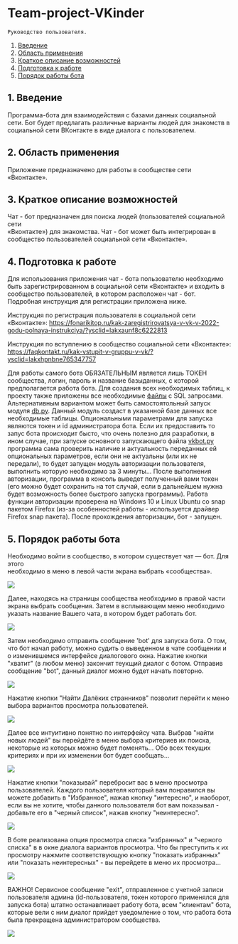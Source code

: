# Team-project-VKinder

    Руководство пользователя.

1.	[Введение](#введение)
2.	[Область применения](#область-применения)
3.	[Краткое описание возможностей](#краткое-описание-возможностей)
4.	[Подготовка к работе](#подготовка-к-работе)
5.	[Порядок работы бота](#5.-порядок-работы-бота)


## 1. Введение
Программа-бота для взаимодействия с базами данных социальной сети. Бот 
будет предлагать различные варианты людей для знакомств в социальной сети 
ВКонтакте в виде диалога с пользователем.


## 2. Область применения

Приложение предназначено для работы в сообществе сети «Вконтакте».


## 3.	Краткое описание возможностей

Чат - бот предназначен для поиска людей (пользователей социальной сети  
«Вконтакте») для знакомства. Чат - бот может быть интегрирован в сообщество 
пользователей социальной сети «Вконтакте».


## 4.	Подготовка к работе

Для использования приложения чат - бота пользователю необходимо быть 
зарегистрированном в социальной сети «Вконтакте» и входить в сообщество 
пользователей, в котором расположен чат - бот. Подробная инструкция для 
регистрации приложена ниже.

Инструкция по регистрация пользователя в социальной сети «Вконтакте»: 
https://fonarikitop.ru/kak-zaregistrirovatsya-v-vk-v-2022-godu-polnaya-instrukciya/?ysclid=lakxaunf8c6222813

Инструкция по вступлению в сообщество социальной сети «Вконтакте»: 
https://faqkontakt.ru/kak-vstupit-v-gruppu-v-vk/?ysclid=lakxhpnbne765347757

Для работы самого бота ОБЯЗАТЕЛЬНЫМ является лишь ТОКЕН сообщества, логин, 
пароль и название базыданных, с которой предполагается работа бота. Для 
создания всех необходимых таблиц, к проекту также приложены все необходимые 
[файлы](docs/sql_files_and_shema/) с SQL запросами. Альтернативным 
вариантом может быть самостоятольный запуск модуля [db.py](src/modules/).
Данный модуль создаст в указанной базе данных все необходимые таблицы. 
Опциональными параметрами для запуска являются токен и id администратора 
бота. Если их предоставить то запус бота происходит бысто, что очень 
полезно для разработки, в ином случае, при запуске основного запускающего 
файла [vkbot.py](src/modules/) программа сама проверить наличие и 
актуальность переданных ей опциональных параметров, если они не актуальны 
(или их не передали), то будет запущен модуль авторизации пользователя, 
выполнить которую необходимо за 3 минуты... После выполнения авторизации, 
программа в консоль выведет полученный вами токен (его можно будет 
сохранить на тот случай, если в дальнейшем нужна будет возможность более 
быстрого запуска программы). Работа функции авторизации проверена на 
Windows 10 и Linux Ubuntu со snap пакетом Firefox (из-за особенностей 
работы - используется драйвер Firefox snap пакета). После прохождения 
авторизации, бот - запущен.


## 5.	Порядок работы бота

Необходимо войти в сообщество, в котором существует чат — бот. Для этого  
необходимо в меню в левой части экрана выбрать «сообщества».

![](docs/foto/entrance.jpg)

Далее, находясь на страницы сообщества необходимо в правой части экрана 
выбрать  сообщения. Затем в всплывающем меню необходимо указать название 
Вашего  чата, в котором будет работать бот.

![](docs/foto/entrance2.jpg)

Затем необходимо отправить сообщение 'bot' для запуска бота. О том, что бот 
начал работу, можно судить о выведенном в чате сообщении и о изменившемся 
интерфейсе диалогового окна. Нажатие кнопки "хватит" (в любом меню) 
закончит теукщий диалог с ботом. Отправив сообщение "bot", данный диалог можно 
будет начать повторно. 

![](docs/foto/start_1.png)

Нажатие кнопки "Найти Далёких странников" позволит перейти к меню выбора 
вариантов просмотра пользователей.


![](docs/foto/start_2.png)

Далее все интуитивно понятно по интерфейсу чата. Выбрав "найти новых людей" 
вы перейдёте в меню выбора критериев их поиска, некоторые из которых можно 
будет поменять...
Обо всех текущих критериях и при их изменении бот будет сообщать...

![](docs/foto/start_3.png)

Нажатие кнопки "показывай" перебросит вас в меню просмотра пользователей. 
Каждого пользователя который вам понравился вы можете добавить в 
"Избранное", нажав кнопку "интересно", и наоборот, если вы не хотите, чтобы 
данного пользователя бот вам показывал - добавьте его в "черный список", 
нажав кнопку "неинтересно".

![](docs/foto/start_4.png)

В боте реализована опция просмотра списка "избранных" и "черного списка" в 
в окне диалога вариантов просмотра. Что бы преступить к их просмотру 
нажмите соответствующую кнопку "показать избранных" или "показать 
неинтересных" - вы перейдете в меню их просмотра...

![](docs/foto/start_5.png)

ВАЖНО! Сервисное сообщение "exit", отправленное с учетной записи 
пользователя админа (id-пользователя, токен которого применялся для запуска 
бота) штатно останавливает работу бота, всем "клиентам" бота, которые вели 
с ним диалог прийдет уведомление о том, что работа бота была прекращена 
администратором сообщества.

![](docs/foto/start_6.png)
